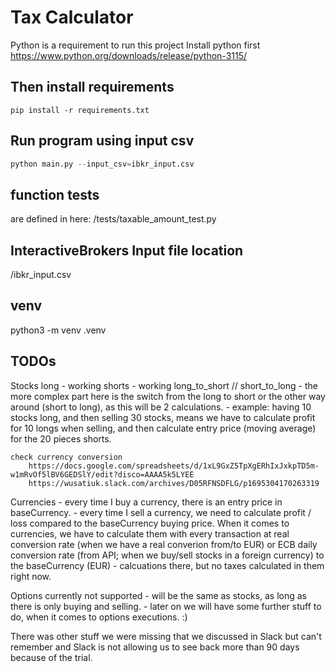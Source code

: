 # Tax Calculator

Python is a requirement to run this project
Install python first https://www.python.org/downloads/release/python-3115/


## Then install requirements
```shell
pip install -r requirements.txt
```
## Run program using input csv

```python
python main.py --input_csv=ibkr_input.csv
```

## function tests
are defined in here: /tests/taxable_amount_test.py

## InteractiveBrokers Input file location
/ibkr_input.csv

## venv
python3 -m venv .venv


## TODOs

Stocks
    long - working
    shorts - working
    long_to_short // short_to_long
        - the more complex part here is the switch from the long to short or the other way around (short to long), as this will be 2 calculations.
        - example: having 10 stocks long, and then selling 30 stocks, means we have to calculate profit for 10 longs when selling, and then calculate entry price (moving average) for the 20 pieces shorts.

    check currency conversion
        https://docs.google.com/spreadsheets/d/1xL9GxZ5TpXgERhIxJxkpTD5m-w1mRvOf5lBV6GEDSlY/edit?disco=AAAA5k5LYEE
        https://wusatiuk.slack.com/archives/D05RFNSDFLG/p1695304170263319



Currencies
    - every time I buy a currency, there is an entry price in baseCurrency.
    - every time I sell a currency, we need to calculate profit / loss compared to the baseCurrency buying price.
    When it comes to currencies, we have to calculate them with every transaction at real conversion rate (when we have a real converion from/to EUR) or ECB daily conversion rate (from API; when we buy/sell stocks in a foreign currency) to the baseCurrency (EUR)
    - calcuations there, but no taxes calculated in them right now.


Options
    currently not supported
    - will be the same as stocks, as long as there is only buying and selling.
    - later on we will have some further stuff to do, when it comes to options executions. :)


There was other stuff we were missing that we discussed in Slack but can't remember and Slack is not allowing us to see back more than 90 days because of the trial.
